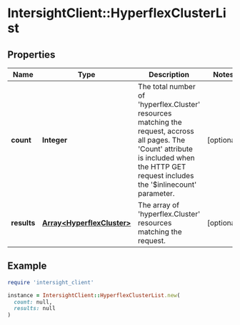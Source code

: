# IntersightClient::HyperflexClusterList

## Properties

| Name | Type | Description | Notes |
| ---- | ---- | ----------- | ----- |
| **count** | **Integer** | The total number of &#39;hyperflex.Cluster&#39; resources matching the request, accross all pages. The &#39;Count&#39; attribute is included when the HTTP GET request includes the &#39;$inlinecount&#39; parameter. | [optional] |
| **results** | [**Array&lt;HyperflexCluster&gt;**](HyperflexCluster.md) | The array of &#39;hyperflex.Cluster&#39; resources matching the request. | [optional] |

## Example

```ruby
require 'intersight_client'

instance = IntersightClient::HyperflexClusterList.new(
  count: null,
  results: null
)
```

